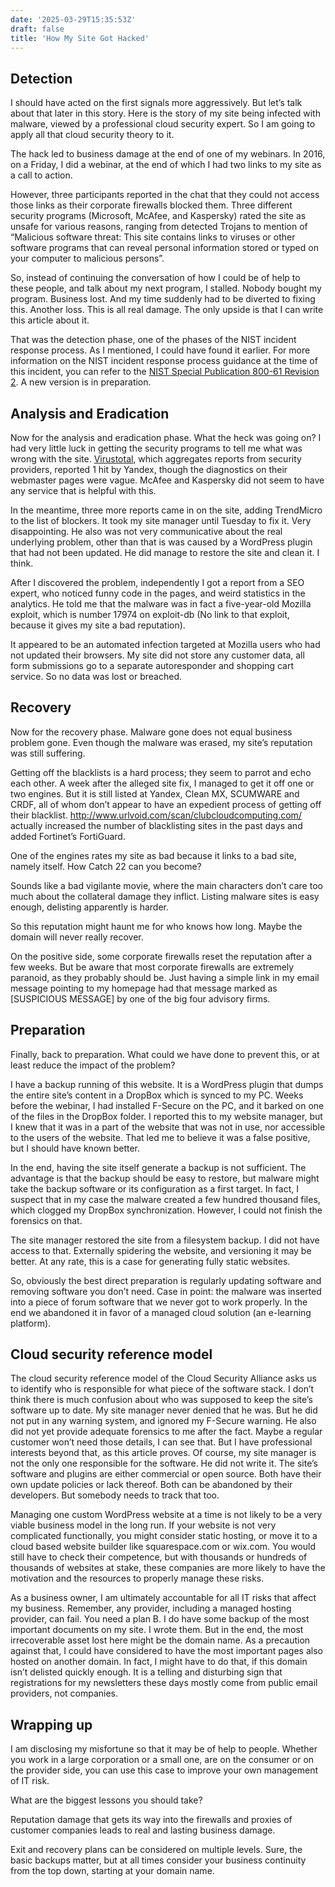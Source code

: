 ```yaml
---
date: '2025-03-29T15:35:53Z'
draft: false
title: 'How My Site Got Hacked'
---
```


## Detection

I should have acted on the first signals more aggressively. But let’s talk about that later in this story.
Here is the story of my site being infected with malware, viewed by a professional cloud security expert. So I am going to apply all that cloud security theory to it.

The hack led to business damage at the end of one of my webinars. In 2016, on a Friday, I did a webinar, at the end of which I had two links to my site as a call to action.

However, three participants reported in the chat that they could not access those links as their corporate firewalls blocked them. Three different security programs (Microsoft, McAfee, and Kaspersky) rated the site as unsafe for various reasons, ranging from detected Trojans to mention of “Malicious software threat: This site contains links to viruses or other software programs that can reveal personal information stored or typed on your computer to malicious persons”.

So, instead of continuing the conversation of how I could be of help to these people, and talk about my next program, I stalled. Nobody bought my program. Business lost. And my time suddenly had to be diverted to fixing this. Another loss. This is all real damage. The only upside is that I can write this article about it.

That was the detection phase, one of the phases of the NIST incident response process. As I mentioned, I could have found it earlier. For more information on the NIST incident response process guidance at the time of this incident, you can refer to the [NIST Special Publication 800-61 Revision 2](https://nvlpubs.nist.gov/nistpubs/SpecialPublications/NIST.SP.800-61r2.pdf). A new version is in preparation.

## Analysis and Eradication

Now for the analysis and eradication phase. What the heck was going on? I had very little luck in getting the security programs to tell me what was wrong with the site. [Virustotal](<http://www.virustotal.com>), which aggregates reports from security providers, reported 1 hit by Yandex, though the diagnostics on their webmaster pages were vague. McAfee and Kaspersky did not seem to have any service that is helpful with this.

In the meantime, three more reports came in on the site, adding TrendMicro to the list of blockers.
It took my site manager until Tuesday to fix it. Very disappointing. He also was not very communicative about the real underlying problem, other than that is was caused by a WordPress plugin that had not been updated. He did manage to restore the site and clean it. I think.

After I discovered the problem, independently I got a report from a SEO expert, who noticed funny code in the pages, and weird statistics in the analytics. He told me that the malware was in fact a five-year-old Mozilla exploit, which is number 17974 on exploit-db (No link to that exploit, because it gives my site a bad reputation).

It appeared to be an automated infection targeted at Mozilla users who had not updated their browsers. My site did not store any customer data, all form submissions go to a separate autoresponder and shopping cart service. So no data was lost or breached.

## Recovery

Now for the recovery phase. Malware gone does not equal business problem gone. Even though the malware was erased, my site’s reputation was still suffering.

Getting off the blacklists is a hard process; they seem to parrot and echo each other. A week after the alleged site fix, I managed to get it off one or two engines. But it is still listed at Yandex, Clean MX, SCUMWARE and CRDF, all of whom don’t appear to have an expedient process of getting off their blacklist. <http://www.urlvoid.com/scan/clubcloudcomputing.com/> actually increased the number of blacklisting sites in the past days and added Fortinet’s FortiGuard.

One of the engines rates my site as bad because it links to a bad site, namely itself. How Catch 22 can you become?

Sounds like a bad vigilante movie, where the main characters don’t care too much about the collateral damage they inflict. Listing malware sites is easy enough, delisting apparently is harder.

So this reputation might haunt me for who knows how long. Maybe the domain will never really recover.

On the positive side, some corporate firewalls reset the reputation after a few weeks. But be aware that most corporate firewalls are extremely paranoid, as they probably should be. Just having a simple link in my email message pointing to my homepage had that message marked as [SUSPICIOUS MESSAGE] by one of the big four advisory firms.

## Preparation

Finally, back to preparation. What could we have done to prevent this, or at least reduce the impact of the problem?

I have a backup running of this website. It is a WordPress plugin that dumps the entire site’s content in a DropBox which is synced to my PC. Weeks before the webinar, I had installed F-Secure on the PC, and it barked on one of the files in the DropBox folder. I reported this to my website manager, but I knew that it was in a part of the website that was not in use, nor accessible to the users of the website. That led me to believe it was a false positive, but I should have known better.

In the end, having the site itself generate a backup is not sufficient. The advantage is that the backup should be easy to restore, but malware might take the backup software or its configuration as a first target. In fact, I suspect that in my case the malware created a few hundred thousand files, which clogged my DropBox synchronization. However, I could not finish the forensics on that.

The site manager restored the site from a filesystem backup. I did not have access to that.
Externally spidering the website, and versioning it may be better. At any rate, this is a case for generating fully static websites.

So, obviously the best direct preparation is regularly updating software and removing software you don’t need. Case in point: the malware was inserted into a piece of forum software that we never got to work properly. In the end we abandoned it in favor of a managed cloud solution (an e-learning platform).

## Cloud security reference model

The cloud security reference model of the Cloud Security Alliance asks us to identify who is responsible for what piece of the software stack. I don’t think there is much confusion about who was supposed to keep the site’s software up to date. My site manager never denied that he was. But he did not put in any warning system, and ignored my F-Secure warning.
He also did not yet provide adequate forensics to me after the fact. Maybe a regular customer won’t need those details, I can see that. But I have professional interests beyond that, as this article proves.
Of course, my site manager is not the only one responsible for the software. He did not write it. The site’s software and plugins are either commercial or open source. Both have their own update policies or lack thereof. Both can be abandoned by their developers. But somebody needs to track that too.

Managing one custom WordPress website at a time is not likely to be a very viable business model in the long run. If your website is not very complicated functionally, you might consider static hosting, or move it to a cloud based website builder like squarespace.com or wix.com. You would still have to check their competence, but with thousands or hundreds of thousands of websites at stake, these companies are more likely to have the motivation and the resources to properly manage these risks.

As a business owner, I am ultimately accountable for all IT risks that affect my business. Remember, any provider, including a managed hosting provider, can fail. You need a plan B. I do have some backup of the most important documents on my site. I wrote them. But in the end, the most irrecoverable asset lost here might be the domain name. As a precaution against that, I could have considered to have the most important pages also hosted on another domain. In fact, I might have to do that, if this domain isn’t delisted quickly enough. It is a telling and disturbing sign that registrations for my newsletters these days mostly come from public email providers, not companies.

## Wrapping up

I am disclosing my misfortune so that it may be of help to people. Whether you work in a large corporation or a small one, are on the consumer or on the provider side, you can use this case to improve your own management of IT risk.

What are the biggest lessons you should take?

Reputation damage that gets its way into the firewalls and proxies of customer companies leads to real and lasting business damage.

Exit and recovery plans can be considered on multiple levels. Sure, the basic backups matter, but at all times consider your business continuity from the top down, starting at your domain name.
